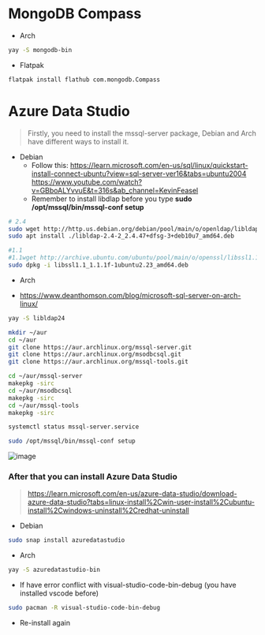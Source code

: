 # MongoDB Compass

- Arch

```bash
yay -S mongodb-bin
```

- Flatpak

```bash
flatpak install flathub com.mongodb.Compass
```

# Azure Data Studio

> Firstly, you need to install the mssql-server package, Debian and Arch have different ways to install it.

- Debian
  - Follow this: https://learn.microsoft.com/en-us/sql/linux/quickstart-install-connect-ubuntu?view=sql-server-ver16&tabs=ubuntu2004
    https://www.youtube.com/watch?v=GBboALYvvuE&t=316s&ab_channel=KevinFeasel
  - Remember to install libdlap before you type **sudo /opt/mssql/bin/mssql-conf setup**

```bash
# 2.4
sudo wget http://http.us.debian.org/debian/pool/main/o/openldap/libldap-2.4-2_2.4.47+dfsg-3+deb10u7_amd64.deb
sudo apt install ./libldap-2.4-2_2.4.47+dfsg-3+deb10u7_amd64.deb
```

```bash
#1.1
#1.1wget http://archive.ubuntu.com/ubuntu/pool/main/o/openssl/libssl1.1_1.1.1f-1ubuntu2.23_amd64.deb
sudo dpkg -i libssl1.1_1.1.1f-1ubuntu2.23_amd64.deb
```

- Arch

- https://www.deanthomson.com/blog/microsoft-sql-server-on-arch-linux/

```bash
yay -S libldap24
```

```bash
mkdir ~/aur
cd ~/aur
git clone https://aur.archlinux.org/mssql-server.git
git clone https://aur.archlinux.org/msodbcsql.git
git clone https://aur.archlinux.org/mssql-tools.git
```

```zsh
cd ~/aur/mssql-server
makepkg -sirc
cd ~/aur/msodbcsql
makepkg -sirc
cd ~/aur/mssql-tools
makepkg -sirc
```

```zsh
systemctl status mssql-server.service
```

```zsh
sudo /opt/mssql/bin/mssql-conf setup
```

![image](https://github.com/lcaohoanq/Linux-Issues/assets/136492579/3c019844-8f2d-4dff-ae4f-a880e6e86aff)

### After that you can install Azure Data Studio

> https://learn.microsoft.com/en-us/azure-data-studio/download-azure-data-studio?tabs=linux-install%2Cwin-user-install%2Cubuntu-install%2Cwindows-uninstall%2Credhat-uninstall

- Debian

```bash
sudo snap install azuredatastudio
```

- Arch

```zsh
yay -S azuredatastudio-bin
```
- If have error conflict with visual-studio-code-bin-debug (you have installed vscode before)
```zsh
sudo pacman -R visual-studio-code-bin-debug
```
- Re-install again
